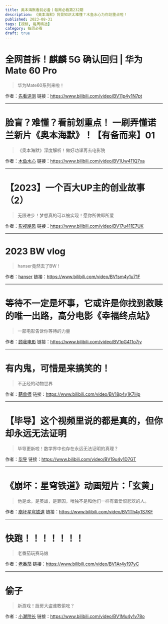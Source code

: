 ```yaml
---
title: 奥本海默看前必备丨每周必看第232期
description: 《奥本海默》背景知识太难懂？木鱼水心为你划重点啦！
published: 2023-08-31
tags: [视频, 每周精选]
category: 每周必看
draft: true
---
```


# 全网首拆！麒麟 5G 确认回归 | 华为 Mate 60 Pro
> 华为Mate60系列来啦！

作者：[先看评测](https://space.bilibili.com/483311105)
链接：https://www.bilibili.com/video/BV11p4y1N7pt

---

# 脸盲？难懂？看前划重点！ 一刷弄懂诺兰新片《奥本海默》！【有备而来】01
> 《奥本海默》深度解析！做好功课再去电影院

作者：[木鱼水心](https://space.bilibili.com/927587)
链接：https://www.bilibili.com/video/BV1Uw411Q7xa

---

# 【2023】一个百大UP主的创业故事（2）
> 无限进步！梦想真的可以被实现！愿你所做即所爱

作者：[影视飓风](https://space.bilibili.com/946974)
链接：https://www.bilibili.com/video/BV17u411E7UK

---

# 2023 BW vlog
> hanser竟然去了BW！

作者：[hanser](https://space.bilibili.com/11073)
链接：https://www.bilibili.com/video/BV1sm4y1u71F

---

# 等待不一定是坏事，它或许是你找到救赎的唯一出路，高分电影《幸福终点站》
> 一部电影告诉你等待的力量

作者：[顾我电影](https://space.bilibili.com/1119253352)
链接：https://www.bilibili.com/video/BV1pG411o7jy

---

# 有内鬼，可惜是来搞笑的！
> 不正经的动物世界

作者：[萌兽师](https://space.bilibili.com/3494349859981373)
链接：https://www.bilibili.com/video/BV18p4y1K7Hp

---

# 【毕导】这个视频里说的都是真的，但你却永远无法证明
> 毕导更新啦！数学界中也存在永远无法证明的真理？

作者：[毕导](https://space.bilibili.com/254463269)
链接：https://www.bilibili.com/video/BV19u4y1D7GT

---

# 《崩坏：星穹铁道》动画短片：「玄黄」
> 他是龙，是英雄，是罪囚，唯独不是和他们一样有着爱恨悲欢的人。

作者：[崩坏星穹铁道](https://space.bilibili.com/1340190821)
链接：https://www.bilibili.com/video/BV1Th4y1S7KF

---

# 快跑！！！！！！！
> 老番茄玩赛马娘

作者：[老番茄](https://space.bilibili.com/546195)
链接：https://www.bilibili.com/video/BV1Ar4y197yC

---

# 偷子
> 新游戏！厨房大盗谁敢偷吃？

作者：[小潮院长](https://space.bilibili.com/5970160)
链接：https://www.bilibili.com/video/BV1Mu4y1v78o

